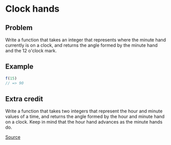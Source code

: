 # Clock hands

## Problem

Write a function that takes an integer that represents where the minute hand currently is on
a clock, and returns the angle formed by the minute hand and the 12 o'clock mark.

## Example

```javascript
f(15)
// => 90
```

## Extra credit

Write a function that takes two integers that represent the hour and minute values of a
time, and returns the angle formed by the hour and minute hand on a clock.  Keep in
mind that the hour hand advances as the minute hands do.

[Source](https://coderbyte.com/algorithm/simple-clock-angle)
